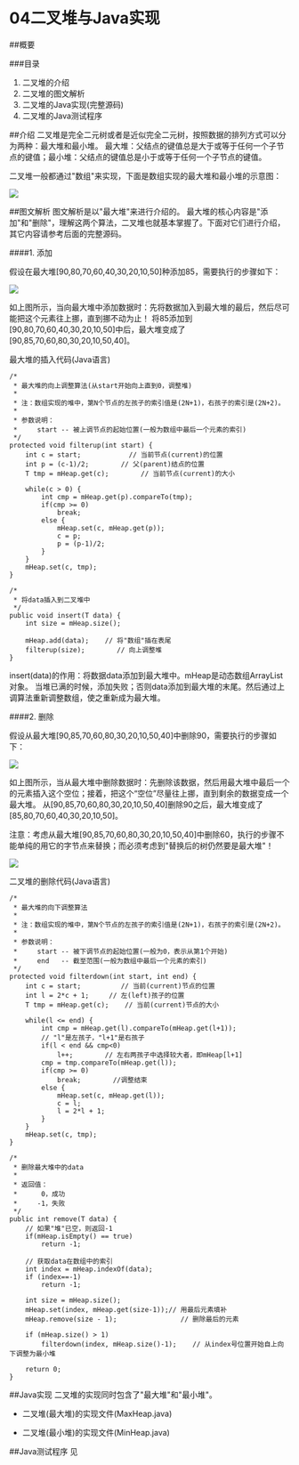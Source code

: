04二叉堆与Java实现
=====
 
##概要

###目录
1. 二叉堆的介绍
2. 二叉堆的图文解析
3. 二叉堆的Java实现(完整源码)
4. 二叉堆的Java测试程序

##介绍
二叉堆是完全二元树或者是近似完全二元树，按照数据的排列方式可以分为两种：最大堆和最小堆。
最大堆：父结点的键值总是大于或等于任何一个子节点的键值；最小堆：父结点的键值总是小于或等于任何一个子节点的键值。

二叉堆一般都通过"数组"来实现，下面是数组实现的最大堆和最小堆的示意图：

<img src="/Users/yinxing/Desktop/imag/heap/01.jpg" style="zoom:100%" ></img>

##图文解析
图文解析是以"最大堆"来进行介绍的。
最大堆的核心内容是"添加"和"删除"，理解这两个算法，二叉堆也就基本掌握了。下面对它们进行介绍，其它内容请参考后面的完整源码。

####1. 添加

假设在最大堆[90,80,70,60,40,30,20,10,50]种添加85，需要执行的步骤如下：

<img src="/Users/yinxing/Desktop/imag/heap/02.jpg" style="zoom:100%" ></img>

如上图所示，当向最大堆中添加数据时：先将数据加入到最大堆的最后，然后尽可能把这个元素往上挪，直到挪不动为止！
将85添加到[90,80,70,60,40,30,20,10,50]中后，最大堆变成了[90,85,70,60,80,30,20,10,50,40]。

最大堆的插入代码(Java语言)

~~~
/*
 * 最大堆的向上调整算法(从start开始向上直到0，调整堆)
 *
 * 注：数组实现的堆中，第N个节点的左孩子的索引值是(2N+1)，右孩子的索引是(2N+2)。
 *
 * 参数说明：
 *     start -- 被上调节点的起始位置(一般为数组中最后一个元素的索引)
 */
protected void filterup(int start) {
    int c = start;            // 当前节点(current)的位置
    int p = (c-1)/2;        // 父(parent)结点的位置 
    T tmp = mHeap.get(c);        // 当前节点(current)的大小

    while(c > 0) {
        int cmp = mHeap.get(p).compareTo(tmp);
        if(cmp >= 0)
            break;
        else {
            mHeap.set(c, mHeap.get(p));
            c = p;
            p = (p-1)/2;   
        }       
    }
    mHeap.set(c, tmp);
}
  
/* 
 * 将data插入到二叉堆中
 */
public void insert(T data) {
    int size = mHeap.size();

    mHeap.add(data);    // 将"数组"插在表尾
    filterup(size);        // 向上调整堆
}
~~~

insert(data)的作用：将数据data添加到最大堆中。mHeap是动态数组ArrayList对象。
当堆已满的时候，添加失败；否则data添加到最大堆的末尾。然后通过上调算法重新调整数组，使之重新成为最大堆。


####2. 删除

假设从最大堆[90,85,70,60,80,30,20,10,50,40]中删除90，需要执行的步骤如下：

<img src="/Users/yinxing/Desktop/imag/heap/03.jpg" style="zoom:100%" ></img>

如上图所示，当从最大堆中删除数据时：先删除该数据，然后用最大堆中最后一个的元素插入这个空位；接着，把这个“空位”尽量往上挪，直到剩余的数据变成一个最大堆。
从[90,85,70,60,80,30,20,10,50,40]删除90之后，最大堆变成了[85,80,70,60,40,30,20,10,50]。


注意：考虑从最大堆[90,85,70,60,80,30,20,10,50,40]中删除60，执行的步骤不能单纯的用它的字节点来替换；而必须考虑到"替换后的树仍然要是最大堆"！

<img src="/Users/yinxing/Desktop/imag/heap/04.jpg" style="zoom:100%" ></img>

二叉堆的删除代码(Java语言)

~~~
/* 
 * 最大堆的向下调整算法
 *
 * 注：数组实现的堆中，第N个节点的左孩子的索引值是(2N+1)，右孩子的索引是(2N+2)。
 *
 * 参数说明：
 *     start -- 被下调节点的起始位置(一般为0，表示从第1个开始)
 *     end   -- 截至范围(一般为数组中最后一个元素的索引)
 */
protected void filterdown(int start, int end) {
    int c = start;          // 当前(current)节点的位置
    int l = 2*c + 1;     // 左(left)孩子的位置
    T tmp = mHeap.get(c);    // 当前(current)节点的大小

    while(l <= end) {
        int cmp = mHeap.get(l).compareTo(mHeap.get(l+1));
        // "l"是左孩子，"l+1"是右孩子
        if(l < end && cmp<0)
            l++;        // 左右两孩子中选择较大者，即mHeap[l+1]
        cmp = tmp.compareTo(mHeap.get(l));
        if(cmp >= 0)
            break;        //调整结束
        else {
            mHeap.set(c, mHeap.get(l));
            c = l;
            l = 2*l + 1;   
        }       
    }   
    mHeap.set(c, tmp);
}

/*
 * 删除最大堆中的data
 *
 * 返回值：
 *      0，成功
 *     -1，失败
 */
public int remove(T data) {
    // 如果"堆"已空，则返回-1
    if(mHeap.isEmpty() == true)
        return -1;

    // 获取data在数组中的索引
    int index = mHeap.indexOf(data);
    if (index==-1)
        return -1;

    int size = mHeap.size();
    mHeap.set(index, mHeap.get(size-1));// 用最后元素填补
    mHeap.remove(size - 1);                // 删除最后的元素

    if (mHeap.size() > 1)
        filterdown(index, mHeap.size()-1);    // 从index号位置开始自上向下调整为最小堆

    return 0;
}
~~~

##Java实现
二叉堆的实现同时包含了"最大堆"和"最小堆"。

* 二叉堆(最大堆)的实现文件(MaxHeap.java)

* 二叉堆(最小堆)的实现文件(MinHeap.java)


##Java测试程序
见